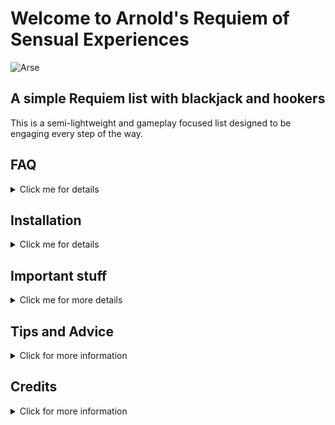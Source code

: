 # Welcome to Arnold's Requiem of Sensual Experiences 

![Arse](https://github.com/user-attachments/assets/e9c73870-22ce-4831-8e0e-dc24e31af478)

## A simple Requiem list with blackjack and hookers

This is a semi-lightweight and gameplay focused list designed to be engaging every step of the way.

## FAQ
<details closed>
<summary>Click me for details</summary>
<br>

### How much storage do I need?

Technically only 308gb, but I'd say 350gb to stay on the safe side during installation. You can delete the downloads folder after the list is installed to cut it down to around 200gb

### How heavy is this list?

I tried to keep it somewhat performance friendly. I'd recommend at least 32gbs of ram with a 40gb [pagefile](https://www.tomshardware.com/news/how-to-manage-virtual-memory-pagefile-windows-10,36929.html), a 5600x, and a 3060 ti. Although I have seen people run it on lower end hardware during testing. Please note that while it is possible to run with 16gbs of ram, you may run into some stability issues. 

### My performance is bad, is there anything I can do?

```¯\_(ツ)_/¯ ```

I'm working on a few things like custom occlusion, but unless you're very good at modding, there's not much you can do other than wait or upgrade your PC

### This list is hard, can I decrease the difficulty?

Kind of? Requiem lite is included and makes things like stamina a bit easier to manage, but it is still going to be more difficult than vanilla skyrim

### Why no CC content?

I don't like Bethesda's scummy monetization methods and I will not force anyone to pay for the CC in order to play the list. I want this to be as accessible as possible

### I dont like the ENB, can I change it?

Sure! Cabbage, Pi-Cho, and Kauz are included but if you don't like any of those, there are plenty of ENB presets out there to try out

### does this list support controller?

Yep! Just scroll down to the bottom and you'll see a separator labeled "Controller Optionals"
Enable both the mods in there and you should be good to go

### What body mod does it use for men?

The New Gentleman

### What body mod does it use for women?

3ba/SOFTBODY

</details>

## Installation

<details closed>
<summary>Click me for details</summary>
  
### Pre-installation Requirements

1. [Microsoft Visual C++ Redistributable](https://learn.microsoft.com/en-us/cpp/windows/latest-supported-vc-redist?view=msvc-170)

   ![image](https://github.com/user-attachments/assets/d5bf9726-8459-4539-8236-b8aadf36603b)

2. [.NET 9.0 SDK](https://dotnet.microsoft.com/en-us/download)

   ![image](https://github.com/user-attachments/assets/01a8419e-edfd-4e6b-b619-c47c25034008)

3. [.NET Framework 4.8.1](https://dotnet.microsoft.com/en-us/download/dotnet-framework)

   ![image](https://github.com/user-attachments/assets/224e312b-a484-4469-a475-cec66f404106)

This is required software to run this and, as far as I'm aware, any other Wabbajack list. Most of you probably have this installed already, but it never hurts to double check.

### Clean Skyrim Installation

1. Install Skyrim Special Edition through Steam. If you already have it installed, verify the integrity of your game files.

2. Navigate to your Steam Skyrim Data folder

3. Within the data folder, delete the 2 curios files named ```ccbgssse037-curios.bsa``` and ```ccbgssse037-curios.esl```

4. Launch Skyrim from Steam

5. Select Creations from the main menu

6. Search for the Rare Curios mod and download

7. Exit the game

### Wabbajack Setup

1. [Wabbajack](https://www.wabbajack.org)

   Click the big purple download button

2. Install it to a folder that isn't in your documents folder or the root of a drive

3. Launch the Wabbajack client

4. Click the settings button in the bottom left

5. Log into your Nexus account

### Install A.R.S.E. 

**If you download it from the Wabbajack UI**

Just select the download and install folders

**If you downloaded the file from Nexus**

1. Click "Browse Lists"

2. In the top right, click "Install from Disk"

3. Find the A.R.S.E.wabbajack file that you downloaded

4. Select the download and install folders

### PLEASE DO NOT INSTALL WABBAJACK LISTS TO THE SAME FOLDER THAT YOU HAVE THE WABBAJACK CLIENT INSTALLED, THINGS WILL PROBABLY BREAK

### Running the game

1. Navigate to where you installed the list

2. Launch ModOrganizer.exe

3. Click the "Run" button in the top right

4. **(OPTIONAL)** If you don't want to launch MO2 every time you go to play the list, you can click the shortcut button on the bottom right to create a shortcut that launches the list directly. 

</details>

## Important stuff

<details closed>
<summary>Click me for more details</summary>
<br>

### Load Order Library

[A.R.S.E. Load Order Library](https://loadorderlibrary.com/lists/arse)

### Preview

[I had a lot of fun making it lmao](https://youtu.be/zbw_FbQ901U?si=wgbMjUDoQgSEZWHu)

### Discord Server

[OCM Discord](https://discord.gg/vYkTp86CcZ) (grab the ARSE role)

### Keyboard Controls

![keyboard-layout](https://github.com/user-attachments/assets/6cdde82d-b0fe-4f3c-9063-61affe2a905d)

### Controller Controls

![Layout 400](https://github.com/user-attachments/assets/1ebff314-f9bd-44a5-b7ad-5b9c4d8b953e)

</details>

## Tips and Advice

<details closed>
  <summary>Click for more information</summary>
  
 ### Coming soon!
  
  </details>
  
## Credits

<details closed>
<summary>Click for more information</summary>

### Discord Servers

Wabbajack 

Community Shaders

The Modding Bungalo

OStim Standalone Official

Skyforge Workshop

### My server moderators: 

Alabast

Ambiguzen

Charlistic

HDMFanatic (hardcrafter)

Khaos

Naomi

Shin

shxdowsoul

### Cool people that frequently help out around the server, provided input, or contributed to one of the lists I run:

Ermo

Arttumiro

Clueless

Dingo

Glathos

Paimal

Sizif

Sswaye

superclwon

Vacility

Vyra Love

Khaiya

*Hard F* Wheeler (tumu)

Jami

rehtrez

Jengle

AlenVex

### Other list authors that I shamelessly steal ideas from:

Herr Schtevie

TwistedModding

biggie_boss

Alaxouche

Ouroboros

Its_Ivy

Ghoulified

PHoenix (I used SME as a base for this)

### Ko-fi supporters

I really don't want to make any of their information public since a lot of them use their real names on there, but thank you to everyone who donated. When my mom died I was between jobs and in school so it was extremely hard on my family financially. Everyone who donated, no matter how little it was, made my life a trillion times easier and I cannot express how grateful I am with words. Some day, hopefully, I'll be able to give enough back to the community to make up for it.
